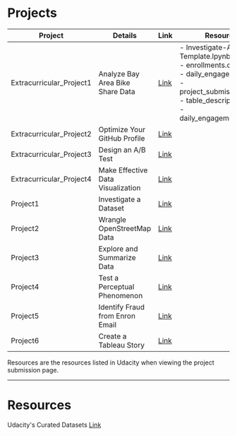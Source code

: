 # Projects

Project | Details | Link | Resources
------------ | ------------- | ------------- | -------------
Extracurricular_Project1 | Analyze Bay Area Bike Share Data | [Link](Extracurricular_Project1/) | - Investigate-A-Dataset-Template.lpynb<br>- enrollments.csv<br>- daily_engagements.csv<br>- project_submissions.csv<br>- table_descriptions.csv<br>- daily_engagement_full.csv<br>
Extracurricular_Project2 | Optimize Your GitHub Profile | [Link](Extracurricular_Project2/)
Extracurricular_Project3 | Design an A/B Test | [Link](Extracurricular_Project3/)
Extracurricular_Project4 | Make Effective Data Visualization | [Link](Extracurricular_Project4/)
Project1 | Investigate a Dataset | [Link](Project1/)
Project2 | Wrangle OpenStreetMap Data | [Link](Project2/)
Project3 | Explore and Summarize Data | [Link](Project3/)
Project4 | Test a Perceptual Phenomenon | [Link](Project4/)
Project5 | Identify Fraud from Enron Email | [Link](Project5/)
Project6 | Create a Tableau Story | [Link](Project6/)

Resources are the resources listed in Udacity when viewing the project submission page.

----------------------------------------------------------------------------------------

# Resources
Udacity's Curated Datasets [Link](Resources/)
